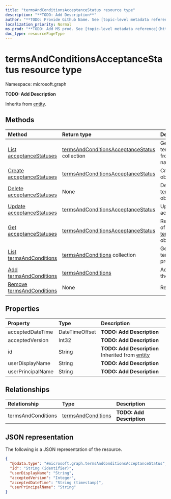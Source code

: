 ```yaml
---
title: "termsAndConditionsAcceptanceStatus resource type"
description: "**TODO: Add Description**"
author: "**TODO: Provide Github Name. See [topic-level metadata reference](https://msgo.azurewebsites.net/add/document/guidelines/metadata.html#topic-level-metadata)**"
localization_priority: Normal
ms.prod: "**TODO: Add MS prod. See [topic-level metadata reference](https://msgo.azurewebsites.net/add/document/guidelines/metadata.html#topic-level-metadata)**"
doc_type: resourcePageType
---
```


# termsAndConditionsAcceptanceStatus resource type


Namespace: microsoft.graph

**TODO: Add Description**


Inherits from [entity](../resources/entity.md).

## Methods
|Method|Return type|Description|
|:---|:---|:---|
|[List acceptanceStatuses](../api/intune-termsandconditions-list-acceptancestatuses.md)|[termsAndConditionsAcceptanceStatus](../resources/intune-termsandconditionsacceptancestatus.md) collection|Get the termsAndConditionsAcceptanceStatus from the acceptanceStatuses navigation property.|
|[Create acceptanceStatuses](../api/intune-termsandconditions-post-acceptancestatuses.md)|[termsAndConditionsAcceptanceStatus](../resources/intune-termsandconditionsacceptancestatus.md)|Create a new acceptanceStatuses object.|
|[Delete acceptanceStatuses](../api/intune-termsandconditions-delete-acceptancestatuses.md)|None|Delete a [termsAndConditionsAcceptanceStatus](../resources/intune-termsandconditionsacceptancestatus.md) object.|
|[Update acceptanceStatuses](../api/intune-termsandconditions-update-acceptancestatuses.md)|[termsAndConditionsAcceptanceStatus](../resources/intune-termsandconditionsacceptancestatus.md)|Update the properties of an acceptanceStatuses object.|
|[Get acceptanceStatuses](../api/intune-termsandconditions-get-termsandconditionsacceptancestatus.md)|[termsAndConditionsAcceptanceStatus](../resources/intune-termsandconditionsacceptancestatus.md)|Read the properties and relationships of a [termsAndConditionsAcceptanceStatus](../resources/intune-termsandconditionsacceptancestatus.md) object.|
|[List termsAndConditions](../api/intune-termsandconditionsacceptancestatus-list-termsandconditions.md)|[termsAndConditions](../resources/intune-termsandconditions.md) collection|Get the termsAndConditions from the termsAndConditions navigation property.|
|[Add termsAndConditions](../api/intune-termsandconditionsacceptancestatus-post-termsandconditions.md)|[termsAndConditions](../resources/intune-termsandconditions.md)|Add termsAndConditions by posting to the termsAndConditions collection.|
|[Remove termsAndConditions](../api/intune-termsandconditionsacceptancestatus-delete-termsandconditions.md)|None|Remove a [termsAndConditions](../resources/intune-termsandconditions.md) object.|

## Properties
|Property|Type|Description|
|:---|:---|:---|
|acceptedDateTime|DateTimeOffset|**TODO: Add Description**|
|acceptedVersion|Int32|**TODO: Add Description**|
|id|String|**TODO: Add Description** Inherited from [entity](../resources/entity.md)|
|userDisplayName|String|**TODO: Add Description**|
|userPrincipalName|String|**TODO: Add Description**|

## Relationships
|Relationship|Type|Description|
|:---|:---|:---|
|termsAndConditions|[termsAndConditions](../resources/intune-termsandconditions.md)|**TODO: Add Description**|

## JSON representation
The following is a JSON representation of the resource.
<!-- {
  "blockType": "resource",
  "keyProperty": "id",
  "@odata.type": "microsoft.graph.termsAndConditionsAcceptanceStatus",
  "baseType": "microsoft.graph.entity",
  "openType": false
}
-->
``` json
{
  "@odata.type": "#microsoft.graph.termsAndConditionsAcceptanceStatus",
  "id": "String (identifier)",
  "userDisplayName": "String",
  "acceptedVersion": "Integer",
  "acceptedDateTime": "String (timestamp)",
  "userPrincipalName": "String"
}
```

